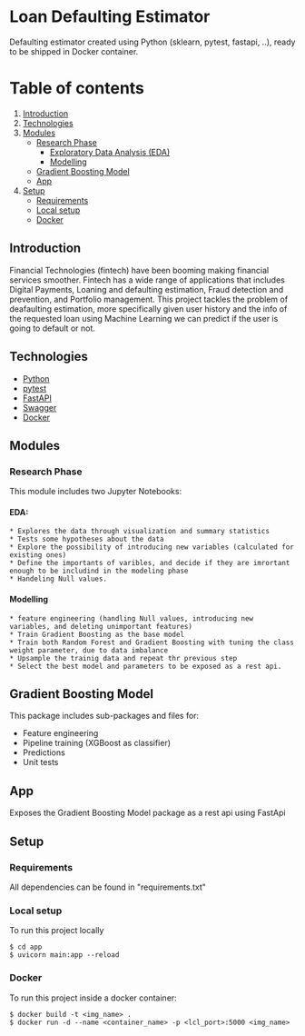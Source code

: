 
# Loan Defaulting Estimator
Defaulting estimator created using Python (sklearn, pytest, fastapi, ..), ready to be shipped in Docker container.  

# Table of contents
1. [Introduction](#introduction)
2. [Technologies](#technologies)
3. [Modules](#modules)
    * [Research Phase](#research-phase)
        * [Exploratory Data Analysis (EDA)](#eda)
        * [Modelling](#modelling)
    *  [Gradient Boosting Model](#gradient-boosting-model)
    *  [App](#app)
4. [Setup](#Setup)
	* [Requirements](#requirements)
	* [ Local setup](#local_setup)
	* [ Docker](#docker)

## Introduction
Financial Technologies (fintech) have been booming making financial services smoother. Fintech has a wide range of applications that includes Digital Payments, Loaning and defaulting estimation, Fraud detection and prevention, and Portfolio management. This project tackles the problem of deafaulting estimation, more specifically given user history and the info of the requested loan using Machine Learning we can predict if the user is going to default or not. 

## Technologies

- [Python](https://www.python.org/)
- [pytest](https://docs.pytest.org/en/7.1.x/)
- [FastAPI](https://fastapi.tiangolo.com/)
- [Swagger](https://swagger.io/)
- [Docker](https://www.docker.com/)
## Modules
### Research Phase
This module includes two Jupyter Notebooks:
#### EDA: 
    * Explores the data through visualization and summary statistics 
    * Tests some hypotheses about the data 
    * Explore the possibility of introducing new variables (calculated for existing ones)
    * Define the importants of varibles, and decide if they are imrortant enough to be includind in the modeling phase
    * Handeling Null values.

#### Modelling
    * feature engineering (handling Null values, introducing new variables, and deleting unimportant features) 
    * Train Gradient Boosting as the base model
    * Train both Random Forest and Gradient Boosting with tuning the class weight parameter, due to data imbalance
    * Upsample the trainig data and repeat thr previous step
    * Select the best model and parameters to be exposed as a rest api.


## Gradient Boosting Model
This package includes sub-packages and files for:
* Feature engineering 
* Pipeline training (XGBoost as classifier)
* Predictions 
* Unit tests

## App
Exposes the Gradient Boosting Model package as a rest api using FastApi
## Setup
### Requirements
All dependencies can be found in "requirements.txt"
### Local setup
To run this project locally 
```
$ cd app
$ uvicorn main:app --reload
```
### Docker
To run this project inside a docker container:
```
$ docker build -t <img_name> .
$ docker run -d --name <container_name> -p <lcl_port>:5000 <img_name>
```

